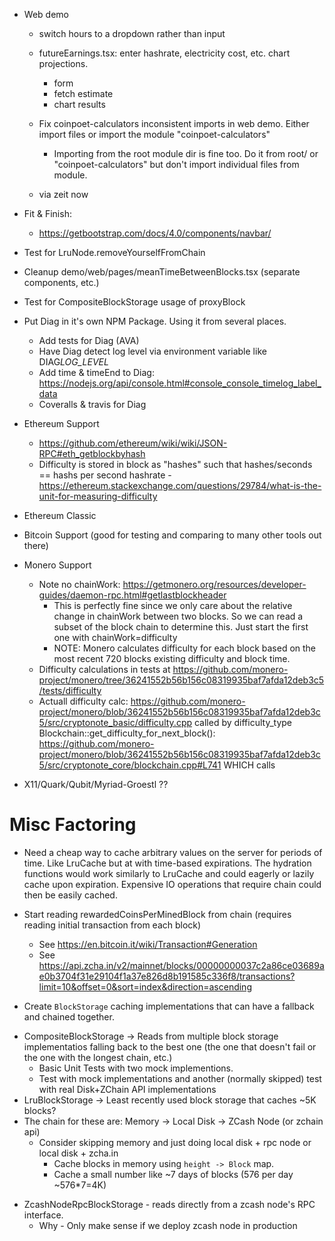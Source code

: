 - Web demo
  + switch hours to a dropdown rather than input
  - futureEarnings.tsx: enter hashrate, electricity cost, etc. chart projections.
    + form
    + fetch estimate
    - chart results

  
  - Fix coinpoet-calculators inconsistent imports in web demo. Either import files or import the module "coinpoet-calculators"
    - Importing from the root module dir is fine too. Do it from root/ or "coinpoet-calculators" but don't import individual files from module.
  - via zeit now

- Fit & Finish: 
  - https://getbootstrap.com/docs/4.0/components/navbar/

- Test for LruNode.removeYourselfFromChain
+ Cleanup demo/web/pages/meanTimeBetweenBlocks.tsx (separate components, etc.)
- Test for CompositeBlockStorage usage of proxyBlock

- Put Diag in it's own NPM Package. Using it from several places.
  - Add tests for Diag (AVA)
  - Have Diag detect log level via environment variable like DIAG*LOG_LEVEL*<PREFIX>
  - Add time & timeEnd to Diag: https://nodejs.org/api/console.html#console_console_timelog_label_data
  - Coveralls & travis for Diag


- Ethereum Support
  - https://github.com/ethereum/wiki/wiki/JSON-RPC#eth_getblockbyhash
  - Difficulty is stored in block as "hashes" such that hashes/seconds == hashs per second hashrate - https://ethereum.stackexchange.com/questions/29784/what-is-the-unit-for-measuring-difficulty
- Ethereum Classic
- Bitcoin Support (good for testing and comparing to many other tools out there)
- Monero Support
  - Note no chainWork: https://getmonero.org/resources/developer-guides/daemon-rpc.html#getlastblockheader
    - This is perfectly fine since we only care about the relative change in chainWork between two blocks. So we can read a subset of the block chain to determine this. Just start the first one with chainWork=difficulty
    - NOTE: Monero calculates difficulty for each block based on the most recent 720 blocks existing difficulty and block time.
  - Difficulty calculations in tests at https://github.com/monero-project/monero/tree/36241552b56b156c08319935baf7afda12deb3c5/tests/difficulty
  - Actuall difficulty calc: https://github.com/monero-project/monero/blob/36241552b56b156c08319935baf7afda12deb3c5/src/cryptonote_basic/difficulty.cpp called by difficulty_type Blockchain::get_difficulty_for_next_block(): https://github.com/monero-project/monero/blob/36241552b56b156c08319935baf7afda12deb3c5/src/cryptonote_core/blockchain.cpp#L741 WHICH calls

- X11/Quark/Qubit/Myriad-Groestl ??


# Misc Factoring #
- Need a cheap way to cache arbitrary values on the server for periods of time. Like LruCache but at with time-based expirations. The hydration functions would work similarly to LruCache and could eagerly or lazily cache upon expiration. Expensive IO operations that require chain could then be easily cached.

- Start reading rewardedCoinsPerMinedBlock from chain (requires reading initial transaction from each block)
  - See https://en.bitcoin.it/wiki/Transaction#Generation
  - See https://api.zcha.in/v2/mainnet/blocks/00000000037c2a86ce03689ae0b3704f31e29104f1a37e826d8b191585c336f8/transactions?limit=10&offset=0&sort=index&direction=ascending



- Create `BlockStorage` caching implementations that can have a fallback and chained together.
+ CompositeBlockStorage -> Reads from multiple block storage implementatios falling back to the best one (the one that doesn't fail or the one with the longest chain, etc.)
  + Basic Unit Tests with two mock implementions.
  + Test with mock implementations and another (normally skipped) test with real Disk+ZChain API implementations
+ LruBlockStorage -> Least recently used block storage that caches ~5K blocks?
+ The chain for these are: Memory -> Local Disk -> ZCash Node (or zchain api)
  + Consider skipping memory and just doing local disk + rpc node or local disk + zcha.in
    + Cache blocks in memory using `height -> Block` map.
    + Cache a small number like ~7 days of blocks (576 per day ~576\*7=4K)
- ZcashNodeRpcBlockStorage - reads directly from a zcash node's RPC interface.
  - Why - Only make sense if we deploy zcash node in production


